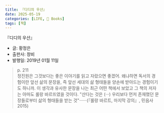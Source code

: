 ```yaml
---
title: 『디디의 우산』
date: 2025-05-19
categories: [LIFE, 📖 Books]
tags: [책]
---
```



『디디의 우산』
- 글: 황정은
- 출판사: 창비
- 발행일: 2019년 01월 11일


> p. 211   
> 정진원은 그것보다는 좋은 이야기를 읽고 자랐으면 좋겠어. 왜냐하면 독서의 경험이란 앞선 삶의 문장을, 즉 앞선 세대의 삶 형태들을 양손에 받아드는 경험이기도 하니까. 이 생각과 유사한 문장을 나는 최근 어떤 책에서 보았고 그 책의 저자는 아마도 롤랑 바르뜨였을 것이다. "산다는 것은 (···) 우리보다 먼저 존재했던 문장들로부터 삶의 형태들을 받는 것"······(『롤랑 바르트, 마지막 강의』, 민음사 2015)